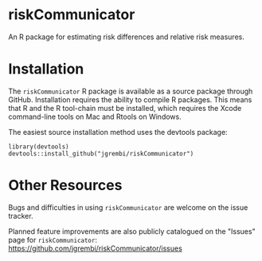 # riskCommunicator
An R package for estimating risk differences and relative risk measures.


# Installation
The `riskCommunicator` R package is available as a source package through GitHub. Installation requires the ability to compile R packages. This means that R and the R tool-chain must be installed, which requires the Xcode command-line tools on Mac and Rtools on Windows.

The easiest source installation method uses the devtools package:

```
library(devtools)
devtools::install_github("jgrembi/riskCommunicator")
```

# Other Resources

Bugs and difficulties in using `riskCommunicator` are welcome on the issue tracker.

Planned feature improvements are also publicly catalogued on the "Issues" page for `riskCommunicator`: https://github.com/jgrembi/riskCommunicator/issues
